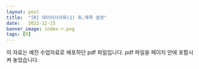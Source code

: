 ```yaml
---
layout: post
title:  "[R] 데이터시각화(1) 축,제목 설정"
date:   2022-12-15
banner_image: index-r.png
tags: [R]
---
```


이 자료는 예전 수업자료로 배포하던 pdf 파일입니다. pdf 파일을 페이지 안에 포함시켜 놓았습니다.

<!--more-->

<object data="/files/pdf/r-visual-1.pdf" type="application/pdf" width="100%" height="640px"></object>